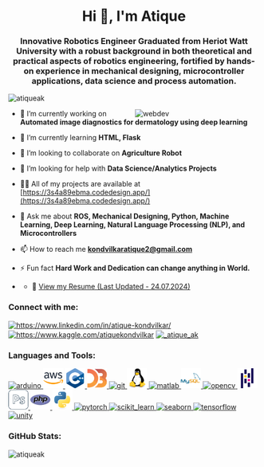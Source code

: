 <h1 align="center">Hi 👋, I'm Atique </h1>
<h3 align="center">Innovative Robotics Engineer Graduated from Heriot Watt University with a robust background in both theoretical and practical aspects of robotics engineering, fortified by hands-on experience in mechanical designing, microcontroller applications, data science and process automation.</h3>

<p align="left"> <img src="https://komarev.com/ghpvc/?username=atiqueak&label=Profile%20views&color=0e75b6&style=flat" alt="atiqueak" /> </p>


<img align="right" alt="webdev" width="250" src="https://i.graphicmama.com/uploads/2023/3/6414793b7befa-602a4f0ed6583-Flying%20Robot%20Cartoon%20Animated%20GIFs.gif">


- 🔭 I’m currently working on **Automated image diagnostics for dermatology using deep learning**

- 🌱 I’m currently learning **HTML, Flask**

- 👯 I’m looking to collaborate on **Agriculture Robot**

- 🤝 I’m looking for help with **Data Science/Analytics Projects**

- 👨‍💻 All of my projects are available at [https://3s4a89ebma.codedesign.app/](https://3s4a89ebma.codedesign.app/)

- 💬 Ask me about **ROS, Mechanical Designing, Python, Machine Learning, Deep Learning, Natural Language Processing (NLP), and Microcontrollers**

- 📫 How to reach me **kondvilkaratique2@gmail.com**

- ⚡ Fun fact **Hard Work and Dedication can change anything in World.**

- - 📄 [View my Resume (Last Updated - 24.07.2024)](https://drive.google.com/file/d/1WR1jVRUOQ0-eSzdvzOHh60MuZiJWkuTU/view?usp=sharing)

<h3 align="left">Connect with me:</h3>
<p align="left">
<a href="https://linkedin.com/in/https://www.linkedin.com/in/atique-kondvilkar/" target="blank"><img align="center" src="https://raw.githubusercontent.com/rahuldkjain/github-profile-readme-generator/master/src/images/icons/Social/linked-in-alt.svg" alt="https://www.linkedin.com/in/atique-kondvilkar/" height="30" width="40" /></a>
<a href="https://kaggle.com/https://www.kaggle.com/atiquekondvilkar" target="blank"><img align="center" src="https://raw.githubusercontent.com/rahuldkjain/github-profile-readme-generator/master/src/images/icons/Social/kaggle.svg" alt="https://www.kaggle.com/atiquekondvilkar" height="30" width="40" /></a>
<a href="https://instagram.com/_atique_ak" target="blank"><img align="center" src="https://raw.githubusercontent.com/rahuldkjain/github-profile-readme-generator/master/src/images/icons/Social/instagram.svg" alt="_atique_ak" height="30" width="40" /></a>
</p>

<h3 align="left">Languages and Tools:</h3>
<p align="left"> <a href="https://www.arduino.cc/" target="_blank" rel="noreferrer"> <img src="https://cdn.worldvectorlogo.com/logos/arduino-1.svg" alt="arduino" width="40" height="40"/> </a> <a href="https://aws.amazon.com" target="_blank" rel="noreferrer"> <img src="https://raw.githubusercontent.com/devicons/devicon/master/icons/amazonwebservices/amazonwebservices-original-wordmark.svg" alt="aws" width="40" height="40"/> </a> <a href="https://www.w3schools.com/cpp/" target="_blank" rel="noreferrer"> <img src="https://raw.githubusercontent.com/devicons/devicon/master/icons/cplusplus/cplusplus-original.svg" alt="cplusplus" width="40" height="40"/> </a> <a href="https://d3js.org/" target="_blank" rel="noreferrer"> <img src="https://raw.githubusercontent.com/devicons/devicon/master/icons/d3js/d3js-original.svg" alt="d3js" width="40" height="40"/> </a> <a href="https://git-scm.com/" target="_blank" rel="noreferrer"> <img src="https://www.vectorlogo.zone/logos/git-scm/git-scm-icon.svg" alt="git" width="40" height="40"/> </a> <a href="https://www.linux.org/" target="_blank" rel="noreferrer"> <img src="https://raw.githubusercontent.com/devicons/devicon/master/icons/linux/linux-original.svg" alt="linux" width="40" height="40"/> </a> <a href="https://www.mathworks.com/" target="_blank" rel="noreferrer"> <img src="https://upload.wikimedia.org/wikipedia/commons/2/21/Matlab_Logo.png" alt="matlab" width="40" height="40"/> </a> <a href="https://www.mysql.com/" target="_blank" rel="noreferrer"> <img src="https://raw.githubusercontent.com/devicons/devicon/master/icons/mysql/mysql-original-wordmark.svg" alt="mysql" width="40" height="40"/> </a> <a href="https://opencv.org/" target="_blank" rel="noreferrer"> <img src="https://www.vectorlogo.zone/logos/opencv/opencv-icon.svg" alt="opencv" width="40" height="40"/> </a> <a href="https://pandas.pydata.org/" target="_blank" rel="noreferrer"> <img src="https://raw.githubusercontent.com/devicons/devicon/2ae2a900d2f041da66e950e4d48052658d850630/icons/pandas/pandas-original.svg" alt="pandas" width="40" height="40"/> </a> <a href="https://www.photoshop.com/en" target="_blank" rel="noreferrer"> <img src="https://raw.githubusercontent.com/devicons/devicon/master/icons/photoshop/photoshop-line.svg" alt="photoshop" width="40" height="40"/> </a> <a href="https://www.php.net" target="_blank" rel="noreferrer"> <img src="https://raw.githubusercontent.com/devicons/devicon/master/icons/php/php-original.svg" alt="php" width="40" height="40"/> </a> <a href="https://www.python.org" target="_blank" rel="noreferrer"> <img src="https://raw.githubusercontent.com/devicons/devicon/master/icons/python/python-original.svg" alt="python" width="40" height="40"/> </a> <a href="https://pytorch.org/" target="_blank" rel="noreferrer"> <img src="https://www.vectorlogo.zone/logos/pytorch/pytorch-icon.svg" alt="pytorch" width="40" height="40"/> </a> <a href="https://scikit-learn.org/" target="_blank" rel="noreferrer"> <img src="https://upload.wikimedia.org/wikipedia/commons/0/05/Scikit_learn_logo_small.svg" alt="scikit_learn" width="40" height="40"/> </a> <a href="https://seaborn.pydata.org/" target="_blank" rel="noreferrer"> <img src="https://seaborn.pydata.org/_images/logo-mark-lightbg.svg" alt="seaborn" width="40" height="40"/> </a> <a href="https://www.tensorflow.org" target="_blank" rel="noreferrer"> <img src="https://www.vectorlogo.zone/logos/tensorflow/tensorflow-icon.svg" alt="tensorflow" width="40" height="40"/> </a> <a href="https://unity.com/" target="_blank" rel="noreferrer"> <img src="https://www.vectorlogo.zone/logos/unity3d/unity3d-icon.svg" alt="unity" width="40" height="40"/> </a> </p>


 <!-- <p align="center"><img align="center" src="https://github-readme-stats.vercel.app/api/top-langs?username=atiqueak&show_icons=true&locale=en&layout=compact" alt="atiqueak" /></p> -->
<h3 align="left">GitHub Stats:</h3>
<!-- <p align="center">&nbsp;<img align="center" src="https://github-readme-stats.vercel.app/api?username=atiqueak&show_icons=true&locale=en" alt="atiqueak" /></p> -->

<p><img align="center" src="https://github-readme-streak-stats.herokuapp.com/?user=atiqueak&" alt="atiqueak" /></p>
